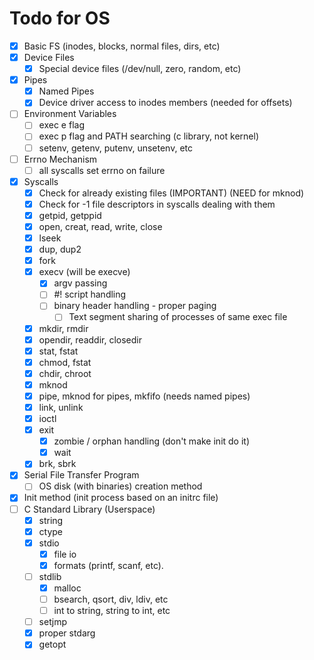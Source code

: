 # Todo for OS
- [x] Basic FS (inodes, blocks, normal files, dirs, etc)
- [x] Device Files
    - [x] Special device files (/dev/null, zero, random, etc)
- [x] Pipes
    - [x] Named Pipes
    - [x] Device driver access to inodes members (needed for offsets)
- [ ] Environment Variables
    - [ ] exec e flag
    - [ ] exec p flag and PATH searching (c library, not kernel)
    - [ ] setenv, getenv, putenv, unsetenv, etc
- [ ] Errno Mechanism
    - [ ] all syscalls set errno on failure
- [x] Syscalls
    - [x] Check for already existing files (IMPORTANT) (NEED for mknod)
    - [x] Check for -1 file descriptors in syscalls dealing with them
    - [x] getpid, getppid
    - [x] open, creat, read, write, close
    - [x] lseek
    - [x] dup, dup2
    - [x] fork
    - [x] execv (will be execve)
        - [x] argv passing
        - [ ] #! script handling
        - [ ] binary header handling - proper paging
            - [ ] Text segment sharing of processes of same exec file
    - [x] mkdir, rmdir
    - [x] opendir, readdir, closedir
    - [x] stat, fstat
    - [x] chmod, fstat
    - [x] chdir, chroot
    - [x] mknod
    - [x] pipe, mknod for pipes, mkfifo (needs named pipes)
    - [x] link, unlink
    - [x] ioctl
    - [x] exit
        - [x] zombie / orphan handling (don't make init do it)
        - [x] wait
    - [x] brk, sbrk
- [x] Serial File Transfer Program
    - [ ] OS disk (with binaries) creation method
- [x] Init method (init process based on an initrc file)
- [ ] C Standard Library (Userspace)
    - [x] string
    - [x] ctype
    - [x] stdio
        - [x] file io
        - [x] formats (printf, scanf, etc).
    - [ ] stdlib
        - [x] malloc
        - [ ] bsearch, qsort, div, ldiv, etc
        - [ ] int to string, string to int, etc
    - [ ] setjmp
    - [x] proper stdarg
    - [x] getopt
